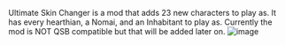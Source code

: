 Ultimate Skin Changer is a mod that adds 23 new characters to play as. It has every hearthian, a Nomai, and an Inhabitant to play as. Currently the mod is NOT QSB compatible but that will be added later on.
![image](https://github.com/user-attachments/assets/532a19ad-5b09-4470-8916-a01f2bf82f86)
